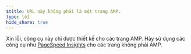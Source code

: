 ```yaml
---
$title: URL này không phải là một trang AMP.
type: lỗi
hide_share: true
---
```


Xin lỗi, công cụ này chỉ được thiết kế cho các trang AMP. Hãy sử dụng các công cụ như [PageSpeed Insights](https://developers.google.com/speed/pagespeed/insights/) cho các trang không phải AMP.
